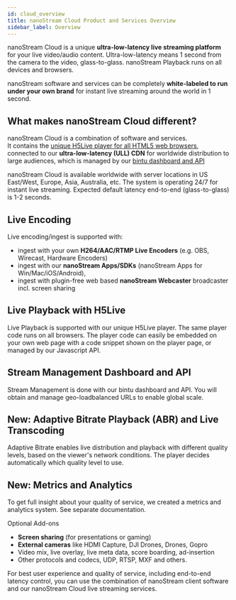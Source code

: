 ```yaml
---
id: cloud_overview
title: nanoStream Cloud Product and Services Overview
sidebar_label: Overview
---
```


nanoStream Cloud is a unique **ultra-low-latency live streaming platform** for your live video/audio content. Ultra-low-latency means 1 second from the camera to the video, glass-to-glass. nanoStream Playback runs on all devices and browsers.

nanoStream software and services can be completely **white-labeled to run under your own brand** for instant live streaming around the world in 1 second.

## What makes nanoStream Cloud different?

nanoStream Cloud is a combination of software and services. <br>
It contains the [unique H5Live player for all HTML5 web browsers](../../nanoplayer/nanoplayer_introduction),<br>
connected to our **ultra-low-latency (ULL) CDN** for worldwide distribution to large audiences, 
which is managed by our [bintu dashboard and API](../bintu_api)  

nanoStream Cloud is available worldwide with server locations in US East/West, Europe, Asia, Australia, etc. 
The system is operating 24/7 for instant live streaming. 
Expected default latency end-to-end (glass-to-glass) is 1-2 seconds. 

## Live Encoding
Live encoding/ingest is supported with:

- ingest with your own **H264/AAC/RTMP Live Encoders** (e.g. OBS, Wirecast, Hardware Encoders)
- ingest with our **nanoStream Apps/SDKs** (nanoStream Apps for Win/Mac/iOS/Android),
- ingest with plugin-free web based **nanoStream Webcaster** broadcaster incl. screen sharing


## Live Playback with H5Live
Live Playback is supported with our unique H5Live player. The same player code runs on all browsers.
The player code can easily be embedded on your own web page with a code snippet shown on the player page,
or managed by our Javascript API.

## Stream Management Dashboard and API
Stream Management is done with our bintu dashboard and API. 
You will obtain and manage geo-loadbalanced URLs to enable global scale.

## New: Adaptive Bitrate Playback (ABR) and Live Transcoding
Adaptive Bitrate enables live distribution and playback with different quality levels,
based on the viewer's network conditions. The player decides automatically which quality level to use.

## New: Metrics and Analytics
To get full insight about your quality of service, we created a metrics and analytics system. See separate documentation.

Optional Add-ons

- **Screen sharing** (for presentations or gaming)
- **External cameras** like HDMI Capture, DJI Drones, Drones, Gopro
- Video mix, live overlay, live meta data, score boarding, ad-insertion
- Other protocols and codecs, UDP, RTSP, MXF and others.

For best user experience and quality of service, including end-to-end latency control, you can use the combination of nanoStream client software and our nanoStream Cloud live streaming services.